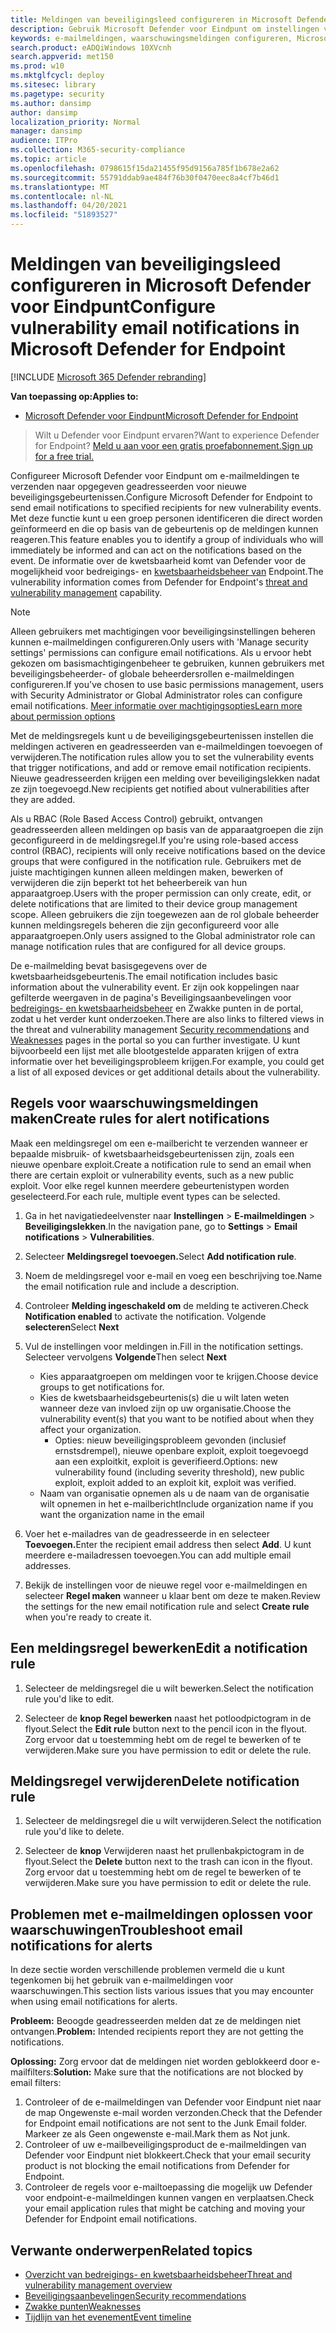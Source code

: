```yaml
---
title: Meldingen van beveiligingsleed configureren in Microsoft Defender voor Eindpunt
description: Gebruik Microsoft Defender voor Eindpunt om instellingen voor e-mailmeldingen te configureren voor beveiligingsgebeurtenissen.
keywords: e-mailmeldingen, waarschuwingsmeldingen configureren, Microsoft Defender voor eindpunten, Microsoft Defender voor eindpuntmeldingen, Microsoft Defender voor eindpuntwaarschuwingen, Windows 10 Enterprise, Windows 10 Education
search.product: eADQiWindows 10XVcnh
search.appverid: met150
ms.prod: w10
ms.mktglfcycl: deploy
ms.sitesec: library
ms.pagetype: security
ms.author: dansimp
author: dansimp
localization_priority: Normal
manager: dansimp
audience: ITPro
ms.collection: M365-security-compliance
ms.topic: article
ms.openlocfilehash: 0798615f15da21455f95d9156a785f1b678e2a62
ms.sourcegitcommit: 55791ddab9ae484f76b30f0470eec8a4cf7b46d1
ms.translationtype: MT
ms.contentlocale: nl-NL
ms.lasthandoff: 04/20/2021
ms.locfileid: "51893527"
---
```

# <a name="configure-vulnerability-email-notifications-in-microsoft-defender-for-endpoint"></a><span data-ttu-id="d998c-104">Meldingen van beveiligingsleed configureren in Microsoft Defender voor Eindpunt</span><span class="sxs-lookup"><span data-stu-id="d998c-104">Configure vulnerability email notifications in Microsoft Defender for Endpoint</span></span>

[!INCLUDE [Microsoft 365 Defender rebranding](../../includes/microsoft-defender.md)]

<span data-ttu-id="d998c-105">**Van toepassing op:**</span><span class="sxs-lookup"><span data-stu-id="d998c-105">**Applies to:**</span></span>
- [<span data-ttu-id="d998c-106">Microsoft Defender voor Eindpunt</span><span class="sxs-lookup"><span data-stu-id="d998c-106">Microsoft Defender for Endpoint</span></span>](https://go.microsoft.com/fwlink/?linkid=2154037)

><span data-ttu-id="d998c-107">Wilt u Defender voor Eindpunt ervaren?</span><span class="sxs-lookup"><span data-stu-id="d998c-107">Want to experience Defender for Endpoint?</span></span> [<span data-ttu-id="d998c-108">Meld u aan voor een gratis proefabonnement.</span><span class="sxs-lookup"><span data-stu-id="d998c-108">Sign up for a free trial.</span></span>](https://www.microsoft.com/microsoft-365/windows/microsoft-defender-atp?ocid=docs-wdatp-emailconfig-abovefoldlink)

<span data-ttu-id="d998c-109">Configureer Microsoft Defender voor Eindpunt om e-mailmeldingen te verzenden naar opgegeven geadresseerden voor nieuwe beveiligingsgebeurtenissen.</span><span class="sxs-lookup"><span data-stu-id="d998c-109">Configure Microsoft Defender for Endpoint to send email notifications to specified recipients for new vulnerability events.</span></span> <span data-ttu-id="d998c-110">Met deze functie kunt u een groep personen identificeren die direct worden geïnformeerd en die op basis van de gebeurtenis op de meldingen kunnen reageren.</span><span class="sxs-lookup"><span data-stu-id="d998c-110">This feature enables you to identify a group of individuals who will immediately be informed and can act on the notifications based on the event.</span></span> <span data-ttu-id="d998c-111">De informatie over de kwetsbaarheid komt van Defender voor de mogelijkheid voor bedreigings- en [kwetsbaarheidsbeheer van](next-gen-threat-and-vuln-mgt.md) Endpoint.</span><span class="sxs-lookup"><span data-stu-id="d998c-111">The vulnerability information comes from Defender for Endpoint's [threat and vulnerability management](next-gen-threat-and-vuln-mgt.md) capability.</span></span>

> [!NOTE]
> <span data-ttu-id="d998c-112">Alleen gebruikers met machtigingen voor beveiligingsinstellingen beheren kunnen e-mailmeldingen configureren.</span><span class="sxs-lookup"><span data-stu-id="d998c-112">Only users with 'Manage security settings' permissions can configure email notifications.</span></span> <span data-ttu-id="d998c-113">Als u ervoor hebt gekozen om basismachtigingenbeheer te gebruiken, kunnen gebruikers met beveiligingsbeheerder- of globale beheerdersrollen e-mailmeldingen configureren.</span><span class="sxs-lookup"><span data-stu-id="d998c-113">If you've chosen to use basic permissions management, users with Security Administrator or Global Administrator roles can configure email notifications.</span></span> [<span data-ttu-id="d998c-114">Meer informatie over machtigingsopties</span><span class="sxs-lookup"><span data-stu-id="d998c-114">Learn more about permission options</span></span>](user-roles.md)

<span data-ttu-id="d998c-115">Met de meldingsregels kunt u de beveiligingsgebeurtenissen instellen die meldingen activeren en geadresseerden van e-mailmeldingen toevoegen of verwijderen.</span><span class="sxs-lookup"><span data-stu-id="d998c-115">The notification rules allow you to set the vulnerability events that trigger notifications, and add or remove email notification recipients.</span></span> <span data-ttu-id="d998c-116">Nieuwe geadresseerden krijgen een melding over beveiligingslekken nadat ze zijn toegevoegd.</span><span class="sxs-lookup"><span data-stu-id="d998c-116">New recipients get notified about vulnerabilities after they are added.</span></span>

<span data-ttu-id="d998c-117">Als u RBAC (Role Based Access Control) gebruikt, ontvangen geadresseerden alleen meldingen op basis van de apparaatgroepen die zijn geconfigureerd in de meldingsregel.</span><span class="sxs-lookup"><span data-stu-id="d998c-117">If you're using role-based access control (RBAC), recipients will only receive notifications based on the device groups that were configured in the notification rule.</span></span>
<span data-ttu-id="d998c-118">Gebruikers met de juiste machtigingen kunnen alleen meldingen maken, bewerken of verwijderen die zijn beperkt tot het beheerbereik van hun apparaatgroep.</span><span class="sxs-lookup"><span data-stu-id="d998c-118">Users with the proper permission can only create, edit, or delete notifications that are limited to their device group management scope.</span></span> <span data-ttu-id="d998c-119">Alleen gebruikers die zijn toegewezen aan de rol globale beheerder kunnen meldingsregels beheren die zijn geconfigureerd voor alle apparaatgroepen.</span><span class="sxs-lookup"><span data-stu-id="d998c-119">Only users assigned to the Global administrator role can manage notification rules that are configured for all device groups.</span></span>

<span data-ttu-id="d998c-120">De e-mailmelding bevat basisgegevens over de kwetsbaarheidsgebeurtenis.</span><span class="sxs-lookup"><span data-stu-id="d998c-120">The email notification includes basic information about the vulnerability event.</span></span> <span data-ttu-id="d998c-121">Er zijn ook koppelingen naar gefilterde weergaven in [](tvm-weaknesses.md) de pagina's Beveiligingsaanbevelingen voor [bedreigings- en kwetsbaarheidsbeheer](tvm-security-recommendation.md) en Zwakke punten in de portal, zodat u het verder kunt onderzoeken.</span><span class="sxs-lookup"><span data-stu-id="d998c-121">There are also links to filtered views in the threat and vulnerability management [Security recommendations](tvm-security-recommendation.md) and [Weaknesses](tvm-weaknesses.md) pages in the portal so you can further investigate.</span></span> <span data-ttu-id="d998c-122">U kunt bijvoorbeeld een lijst met alle blootgestelde apparaten krijgen of extra informatie over het beveiligingsprobleem krijgen.</span><span class="sxs-lookup"><span data-stu-id="d998c-122">For example, you could get a list of all exposed devices or get additional details about the vulnerability.</span></span>

## <a name="create-rules-for-alert-notifications"></a><span data-ttu-id="d998c-123">Regels voor waarschuwingsmeldingen maken</span><span class="sxs-lookup"><span data-stu-id="d998c-123">Create rules for alert notifications</span></span>

<span data-ttu-id="d998c-124">Maak een meldingsregel om een e-mailbericht te verzenden wanneer er bepaalde misbruik- of kwetsbaarheidsgebeurtenissen zijn, zoals een nieuwe openbare exploit.</span><span class="sxs-lookup"><span data-stu-id="d998c-124">Create a notification rule to send an email when there are certain exploit or vulnerability events, such as a new public exploit.</span></span> <span data-ttu-id="d998c-125">Voor elke regel kunnen meerdere gebeurtenistypen worden geselecteerd.</span><span class="sxs-lookup"><span data-stu-id="d998c-125">For each rule, multiple event types can be selected.</span></span>

1. <span data-ttu-id="d998c-126">Ga in het navigatiedeelvenster naar **Instellingen**  >  **E-mailmeldingen**  >  **Beveiligingslekken**.</span><span class="sxs-lookup"><span data-stu-id="d998c-126">In the navigation pane, go to **Settings** > **Email notifications** > **Vulnerabilities**.</span></span>

2. <span data-ttu-id="d998c-127">Selecteer **Meldingsregel toevoegen.**</span><span class="sxs-lookup"><span data-stu-id="d998c-127">Select **Add notification rule**.</span></span>

3. <span data-ttu-id="d998c-128">Noem de meldingsregel voor e-mail en voeg een beschrijving toe.</span><span class="sxs-lookup"><span data-stu-id="d998c-128">Name the email notification rule and include a description.</span></span>

4. <span data-ttu-id="d998c-129">Controleer **Melding ingeschakeld om** de melding te activeren.</span><span class="sxs-lookup"><span data-stu-id="d998c-129">Check **Notification enabled** to activate the notification.</span></span> <span data-ttu-id="d998c-130">Volgende **selecteren**</span><span class="sxs-lookup"><span data-stu-id="d998c-130">Select **Next**</span></span>

5. <span data-ttu-id="d998c-131">Vul de instellingen voor meldingen in.</span><span class="sxs-lookup"><span data-stu-id="d998c-131">Fill in the notification settings.</span></span> <span data-ttu-id="d998c-132">Selecteer vervolgens **Volgende**</span><span class="sxs-lookup"><span data-stu-id="d998c-132">Then select **Next**</span></span>

    - <span data-ttu-id="d998c-133">Kies apparaatgroepen om meldingen voor te krijgen.</span><span class="sxs-lookup"><span data-stu-id="d998c-133">Choose device groups to get notifications for.</span></span>
    - <span data-ttu-id="d998c-134">Kies de kwetsbaarheidsgebeurtenis(s) die u wilt laten weten wanneer deze van invloed zijn op uw organisatie.</span><span class="sxs-lookup"><span data-stu-id="d998c-134">Choose the vulnerability event(s) that you want to be notified about when they affect your organization.</span></span>
        - <span data-ttu-id="d998c-135">Opties: nieuw beveiligingsprobleem gevonden (inclusief ernstsdrempel), nieuwe openbare exploit, exploit toegevoegd aan een exploitkit, exploit is geverifieerd.</span><span class="sxs-lookup"><span data-stu-id="d998c-135">Options: new vulnerability found (including severity threshold), new public exploit, exploit added to an exploit kit, exploit was verified.</span></span>
    - <span data-ttu-id="d998c-136">Naam van organisatie opnemen als u de naam van de organisatie wilt opnemen in het e-mailbericht</span><span class="sxs-lookup"><span data-stu-id="d998c-136">Include organization name if you want the organization name in the email</span></span>

6. <span data-ttu-id="d998c-137">Voer het e-mailadres van de geadresseerde in en selecteer **Toevoegen.**</span><span class="sxs-lookup"><span data-stu-id="d998c-137">Enter the recipient email address then select **Add**.</span></span> <span data-ttu-id="d998c-138">U kunt meerdere e-mailadressen toevoegen.</span><span class="sxs-lookup"><span data-stu-id="d998c-138">You can add multiple email addresses.</span></span>

7. <span data-ttu-id="d998c-139">Bekijk de instellingen voor de nieuwe regel voor e-mailmeldingen en selecteer **Regel maken** wanneer u klaar bent om deze te maken.</span><span class="sxs-lookup"><span data-stu-id="d998c-139">Review the settings for the new email notification rule and select **Create rule** when you're ready to create it.</span></span>

## <a name="edit-a-notification-rule"></a><span data-ttu-id="d998c-140">Een meldingsregel bewerken</span><span class="sxs-lookup"><span data-stu-id="d998c-140">Edit a notification rule</span></span>

1. <span data-ttu-id="d998c-141">Selecteer de meldingsregel die u wilt bewerken.</span><span class="sxs-lookup"><span data-stu-id="d998c-141">Select the notification rule you'd like to edit.</span></span>

2. <span data-ttu-id="d998c-142">Selecteer de **knop Regel bewerken** naast het potloodpictogram in de flyout.</span><span class="sxs-lookup"><span data-stu-id="d998c-142">Select the **Edit rule** button next to the pencil icon in the flyout.</span></span> <span data-ttu-id="d998c-143">Zorg ervoor dat u toestemming hebt om de regel te bewerken of te verwijderen.</span><span class="sxs-lookup"><span data-stu-id="d998c-143">Make sure you have permission to edit or delete the rule.</span></span>

## <a name="delete-notification-rule"></a><span data-ttu-id="d998c-144">Meldingsregel verwijderen</span><span class="sxs-lookup"><span data-stu-id="d998c-144">Delete notification rule</span></span>

1. <span data-ttu-id="d998c-145">Selecteer de meldingsregel die u wilt verwijderen.</span><span class="sxs-lookup"><span data-stu-id="d998c-145">Select the notification rule you'd like to delete.</span></span>

2. <span data-ttu-id="d998c-146">Selecteer de **knop** Verwijderen naast het prullenbakpictogram in de flyout.</span><span class="sxs-lookup"><span data-stu-id="d998c-146">Select the **Delete** button next to the trash can icon in the flyout.</span></span> <span data-ttu-id="d998c-147">Zorg ervoor dat u toestemming hebt om de regel te bewerken of te verwijderen.</span><span class="sxs-lookup"><span data-stu-id="d998c-147">Make sure you have permission to edit or delete the rule.</span></span>

## <a name="troubleshoot-email-notifications-for-alerts"></a><span data-ttu-id="d998c-148">Problemen met e-mailmeldingen oplossen voor waarschuwingen</span><span class="sxs-lookup"><span data-stu-id="d998c-148">Troubleshoot email notifications for alerts</span></span>

<span data-ttu-id="d998c-149">In deze sectie worden verschillende problemen vermeld die u kunt tegenkomen bij het gebruik van e-mailmeldingen voor waarschuwingen.</span><span class="sxs-lookup"><span data-stu-id="d998c-149">This section lists various issues that you may encounter when using email notifications for alerts.</span></span>

<span data-ttu-id="d998c-150">**Probleem:** Beoogde geadresseerden melden dat ze de meldingen niet ontvangen.</span><span class="sxs-lookup"><span data-stu-id="d998c-150">**Problem:** Intended recipients report they are not getting the notifications.</span></span>

<span data-ttu-id="d998c-151">**Oplossing:** Zorg ervoor dat de meldingen niet worden geblokkeerd door e-mailfilters:</span><span class="sxs-lookup"><span data-stu-id="d998c-151">**Solution:** Make sure that the notifications are not blocked by email filters:</span></span>

1. <span data-ttu-id="d998c-152">Controleer of de e-mailmeldingen van Defender voor Eindpunt niet naar de map Ongewenste e-mail worden verzonden.</span><span class="sxs-lookup"><span data-stu-id="d998c-152">Check that the Defender for Endpoint email notifications are not sent to the Junk Email folder.</span></span> <span data-ttu-id="d998c-153">Markeer ze als Geen ongewenste e-mail.</span><span class="sxs-lookup"><span data-stu-id="d998c-153">Mark them as Not junk.</span></span>
2. <span data-ttu-id="d998c-154">Controleer of uw e-mailbeveiligingsproduct de e-mailmeldingen van Defender voor Eindpunt niet blokkeert.</span><span class="sxs-lookup"><span data-stu-id="d998c-154">Check that your email security product is not blocking the email notifications from Defender for Endpoint.</span></span>
3. <span data-ttu-id="d998c-155">Controleer de regels voor e-mailtoepassing die mogelijk uw Defender voor endpoint-e-mailmeldingen kunnen vangen en verplaatsen.</span><span class="sxs-lookup"><span data-stu-id="d998c-155">Check your email application rules that might be catching and moving your Defender for Endpoint email notifications.</span></span>

## <a name="related-topics"></a><span data-ttu-id="d998c-156">Verwante onderwerpen</span><span class="sxs-lookup"><span data-stu-id="d998c-156">Related topics</span></span>

- [<span data-ttu-id="d998c-157">Overzicht van bedreigings- en kwetsbaarheidsbeheer</span><span class="sxs-lookup"><span data-stu-id="d998c-157">Threat and vulnerability management overview</span></span>](next-gen-threat-and-vuln-mgt.md)
- [<span data-ttu-id="d998c-158">Beveiligingsaanbevelingen</span><span class="sxs-lookup"><span data-stu-id="d998c-158">Security recommendations</span></span>](tvm-security-recommendation.md)
- [<span data-ttu-id="d998c-159">Zwakke punten</span><span class="sxs-lookup"><span data-stu-id="d998c-159">Weaknesses</span></span>](tvm-weaknesses.md)
- [<span data-ttu-id="d998c-160">Tijdlijn van het evenement</span><span class="sxs-lookup"><span data-stu-id="d998c-160">Event timeline</span></span>](threat-and-vuln-mgt-event-timeline.md)

